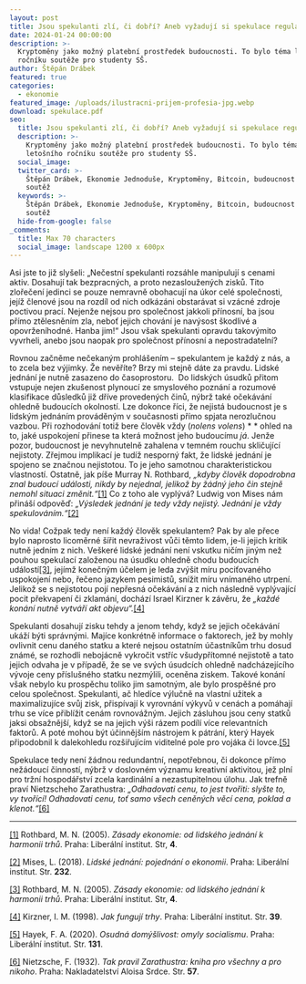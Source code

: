 ```yaml
---
layout: post
title: Jsou spekulanti zlí, či dobří? Aneb vyžadují si spekulace regulace?
date: 2024-01-24 00:00:00
description: >-
  Kryptoměny jako možný platební prostředek budoucnosti. To bylo téma letošního
  ročníku soutěže pro studenty SŠ.
author: Štěpán Drábek
featured: true
categories:
  - ekonomie
featured_image: /uploads/ilustracni-prijem-profesia-jpg.webp
download: spekulace.pdf
seo:
  title: Jsou spekulanti zlí, či dobří? Aneb vyžadují si spekulace regulace?
  description: >-
    Kryptoměny jako možný platební prostředek budoucnosti. To bylo téma
    letošního ročníku soutěže pro studenty SŠ.
  social_image:
  twitter_card: >-
    Štěpán Drábek, Ekonomie Jednoduše, Kryptoměny, Bitcoin, budoucnost peněz,
    soutěž
  keywords: >-
    Štěpán Drábek, Ekonomie Jednoduše, Kryptoměny, Bitcoin, budoucnost peněz,
    soutěž
  hide-from-google: false
_comments:
  title: Max 70 characters
  social_image: landscape 1200 x 600px
---
```

Asi jste to již slyšeli: „Nečestní spekulanti rozsáhle manipulují s cenami aktiv. Dosahují tak bezpracných, a proto nezasloužených zisků. Tito zlořečení jedinci se pouze nemravně obohacují na úkor celé společnosti, jejíž členové jsou na rozdíl od nich odkázáni obstarávat si vzácné zdroje poctivou prací. Nejenže nejsou pro společnost jakkoli přínosní, ba jsou přímo ztělesněním zla, neboť jejich chování je navýsost škodlivé a opovrženíhodné. Hanba jim!“ Jsou však spekulanti opravdu takovýmito vyvrheli, anebo jsou naopak pro společnost přínosní a nepostradatelní?



Rovnou začněme nečekaným prohlášením – spekulantem je každý z nás, a to zcela bez výjimky. Že nevěříte? Brzy mi stejně dáte za pravdu. Lidské jednání je nutně zasazeno do časoprostoru.&nbsp; Do lidských úsudků přitom vstupuje nejen zkušenost plynoucí ze smyslového poznání a rozumové klasifikace důsledků již dříve provedených činů, nýbrž také očekávání ohledně budoucích okolností. Lze dokonce říci, že nejistá budoucnost je s lidským jednáním prováděným v současnosti přímo spjata nerozlučnou vazbou. Při rozhodování totiž bere člověk vždy (*nolens volens*) * * ohled na to, jaké uspokojení přinese ta která možnost jeho budoucímu *já*. Jenže pozor, budoucnost je nevyhnutelně zahalena v temném rouchu skličující nejistoty. Zřejmou implikací je tudíž nesporný fakt, že lidské jednání je spojeno se značnou nejistotou. To je jeho samotnou charakteristickou vlastností. Ostatně, jak píše Murray N. Rothbard, *„kdyby člověk dopodrobna znal budoucí události, nikdy by nejednal, jelikož by žádný jeho čin stejně nemohl situaci změnit.“*[\[1\]](#_ftn1) Co z toho ale vyplývá? Ludwig von Mises nám přináší odpověď: *„Výsledek jednání je tedy vždy nejistý. Jednání je vždy spekulováním.“*[\[2\]](#_ftn2)



No vida! Cožpak tedy není každý člověk spekulantem? Pak by ale přece bylo naprosto licoměrné šířit nevraživost vůči těmto lidem, je-li jejich kritik nutně jedním z nich. Veškeré lidské jednání není vskutku ničím jiným než pouhou spekulací založenou na úsudku ohledně chodu budoucích událostí[\[3\]](#_ftn3), jejímž konečným účelem je leda zvýšit míru pociťovaného uspokojení nebo, řečeno jazykem pesimistů, snížit míru vnímaného utrpení. Jelikož se s nejistotou pojí nepřesná očekávání a z nich následně vyplývající pocit překvapení či zklamání, dochází Israel Kirzner k závěru, že *„každé konání nutně vytváří akt objevu“.*[\[4\]](#_ftn4)



Spekulanti dosahují zisku tehdy a jenom tehdy, když se jejich očekávání ukáží býti správnými. Majíce konkrétně informace o faktorech, jež by mohly ovlivnit cenu daného statku a které nejsou ostatním účastníkům trhu dosud známé, se rozhodli nebojácně vykročit vstříc všudypřítomné nejistotě a tato jejich odvaha je v případě, že se ve svých úsudcích ohledně nadcházejícího vývoje ceny příslušného statku nezmýlili, oceněna ziskem. Takové konání však nebylo ku prospěchu toliko jim samotným, ale bylo prospěšné pro celou společnost. Spekulanti, ač hledíce výlučně na vlastní užitek a maximalizujíce svůj zisk, přispívají k vyrovnání výkyvů v cenách a pomáhají trhu se více přiblížit cenám rovnovážným. Jejich zásluhou jsou ceny statků jaksi obsažnější, když se na jejich výši rázem podílí více relevantních faktorů. A poté mohou být účinnějším nástrojem k pátrání, který Hayek připodobnil k dalekohledu rozšiřujícím viditelné pole pro vojáka či lovce.[\[5\]](#_ftn5)



Spekulace tedy není žádnou redundantní, nepotřebnou, či dokonce přímo nežádoucí činností, nýbrž v doslovném významu kreativní aktivitou, jež plní pro tržní hospodářství zcela kardinální a nezastupitelnou úlohu. Jak trefně praví Nietzscheho Zarathustra: *„Odhadovati cenu, to jest tvořiti: slyšte to, vy tvořící! Odhadovati cenu, toť samo všech ceněných věcí cena, poklad a klenot.“*[\[6\]](#_ftn6)



---

[\[1\]](applewebdata://B759EAF8-3459-487B-A730-9D4137093310#_ftnref1) Rothbard, M. N. (2005). *Zásady ekonomie: od lidského jednání k harmonii trhů*. Praha: Liberální institut. Str, **4**.

[\[2\]](applewebdata://B759EAF8-3459-487B-A730-9D4137093310#_ftnref2) Mises, L. (2018). *Lidské jednání: pojednání o ekonomii*. Praha: Liberální institut. Str. **232**.

[\[3\]](applewebdata://B759EAF8-3459-487B-A730-9D4137093310#_ftnref3) Rothbard, M. N. (2005). *Zásady ekonomie: od lidského jednání k harmonii trhů*. Praha: Liberální institut. Str, **4**.

[\[4\]](applewebdata://B759EAF8-3459-487B-A730-9D4137093310#_ftnref4) Kirzner, I. M. (1998). *Jak fungují trhy*. Praha: Liberální institut. Str. **39**.

[\[5\]](applewebdata://B759EAF8-3459-487B-A730-9D4137093310#_ftnref5) Hayek, F. A. (2020). *Osudná domýšlivost: omyly socialismu*. Praha: Liberální institut. Str. **131**.

[\[6\]](applewebdata://B759EAF8-3459-487B-A730-9D4137093310#_ftnref6) Nietzsche, F. (1932). *Tak pravil Zarathustra: kniha pro všechny a pro nikoho*. Praha: Nakladatelství Aloisa Srdce. Str. **57**.